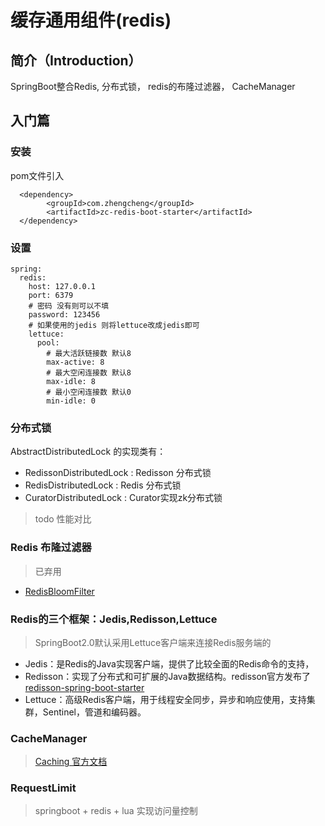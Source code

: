 # 缓存通用组件(redis)

## **简介**（Introduction）

SpringBoot整合Redis, 分布式锁， redis的布隆过滤器， CacheManager

## **入门篇**

### **安装**

pom文件引入

```
  <dependency>
        <groupId>com.zhengcheng</groupId>
        <artifactId>zc-redis-boot-starter</artifactId>
  </dependency>
```

### **设置**

```
spring:
  redis:
    host: 127.0.0.1
    port: 6379
    # 密码 没有则可以不填
    password: 123456
    # 如果使用的jedis 则将lettuce改成jedis即可
    lettuce:
      pool:
        # 最大活跃链接数 默认8
        max-active: 8
        # 最大空闲连接数 默认8
        max-idle: 8
        # 最小空闲连接数 默认0
        min-idle: 0
```

### 分布式锁 

AbstractDistributedLock 的实现类有：
- RedissonDistributedLock : Redisson 分布式锁
- RedisDistributedLock : Redis 分布式锁
- CuratorDistributedLock : Curator实现zk分布式锁

> todo 性能对比


### Redis 布隆过滤器
> 已弃用

- [RedisBloomFilter](https://gitee.com/zhangquansheng/zhengcheng-parent/blob/master/zc-redis-spring-boot-starter/RedisBloomFilter.md)

### Redis的三个框架：Jedis,Redisson,Lettuce

> SpringBoot2.0默认采用Lettuce客户端来连接Redis服务端的

- Jedis：是Redis的Java实现客户端，提供了比较全面的Redis命令的支持，
- Redisson：实现了分布式和可扩展的Java数据结构。redisson官方发布了[redisson-spring-boot-starter](https://github.com/redisson/redisson/tree/master/redisson-spring-boot-starter#spring-boot-starter)
- Lettuce：高级Redis客户端，用于线程安全同步，异步和响应使用，支持集群，Sentinel，管道和编码器。

### CacheManager

> [Caching 官方文档](https://docs.spring.io/spring-boot/docs/current/reference/html/spring-boot-features.html#boot-features-caching)

### RequestLimit 
> springboot + redis + lua 实现访问量控制
